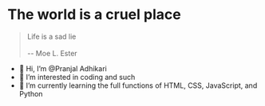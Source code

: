 # The world is a cruel place
> Life is a sad lie
> <br>
> <Br>
>  -- Moe L. Ester
- 👋 Hi, I’m @Pranjal Adhikari
- 👀 I’m interested in coding and such
- 🌱 I’m currently learning the full functions of HTML, CSS, JavaScript, and Python


